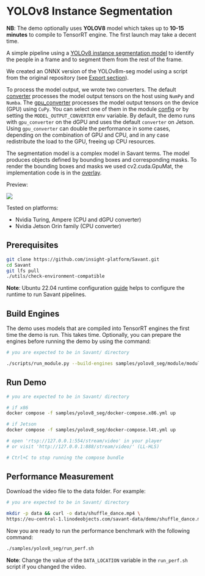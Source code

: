# YOLOv8 Instance Segmentation

**NB**: The demo optionally uses **YOLOV8** model which takes up to **10-15 minutes** to compile to TensorRT engine. The first launch may take a decent time.

A simple pipeline using a [YOLOv8 instance segmentation model](https://docs.ultralytics.com/tasks/segment/) to identify the people in a frame and to segment them from the rest of the frame.

We created an ONNX version of the YOLOv8m-seg model using a script from the original repository (see [Export section](https://docs.ultralytics.com/tasks/segment/#export)). 

To process the model output, we wrote two converters. The default [converter](module/converter.py) processes the model output tensors on the host using `NumPy` and `Numba`. The [gpu_converter](module/gpu_converter.py) processes the model output tensors on the device (GPU) using `CuPy`. You can select one of them in the module [config](module/module.yml) or by setting the `MODEL_OUTPUT_CONVERTER` env variable. By default, the demo runs with `gpu_converter` on the dGPU and uses the default `converter` on Jetson. Using `gpu_converter` can double the performance in some cases, depending on the combination of GPU and CPU, and in any case redistribute the load to the GPU, freeing up CPU resources.

The segmentation model is a complex model in Savant terms. The model produces objects defined by bounding boxes and corresponding masks. To render the bounding boxes and masks we used cv2.cuda.GpuMat, the implementation code is in the [overlay](module/overlay.py).

Preview:

![](assets/shuffle_dance.webp)

Tested on platforms:

- Nvidia Turing, Ampere (CPU and dGPU converter)
- Nvidia Jetson Orin family (CPU converter)

## Prerequisites

```bash
git clone https://github.com/insight-platform/Savant.git
cd Savant
git lfs pull
./utils/check-environment-compatible
```

**Note**: Ubuntu 22.04 runtime configuration [guide](https://insight-platform.github.io/Savant/develop/getting_started/0_configure_prod_env.html) helps to configure the runtime to run Savant pipelines.

## Build Engines

The demo uses models that are compiled into TensorRT engines the first time the demo is run. This takes time. Optionally, you can prepare the engines before running the demo by using the command:

```bash
# you are expected to be in Savant/ directory

./scripts/run_module.py --build-engines samples/yolov8_seg/module/module.yml
```

## Run Demo

```bash
# you are expected to be in Savant/ directory

# if x86
docker compose -f samples/yolov8_seg/docker-compose.x86.yml up

# if Jetson
docker compose -f samples/yolov8_seg/docker-compose.l4t.yml up

# open 'rtsp://127.0.0.1:554/stream/video' in your player
# or visit 'http://127.0.0.1:888/stream/video/' (LL-HLS)

# Ctrl+C to stop running the compose bundle
```

## Performance Measurement

Download the video file to the data folder. For example:

```bash
# you are expected to be in Savant/ directory

mkdir -p data && curl -o data/shuffle_dance.mp4 \
https://eu-central-1.linodeobjects.com/savant-data/demo/shuffle_dance.mp4
```

Now you are ready to run the performance benchmark with the following command:

```bash
./samples/yolov8_seg/run_perf.sh 
```

**Note**: Change the value of the `DATA_LOCATION` variable in the `run_perf.sh` script if you changed the video.
